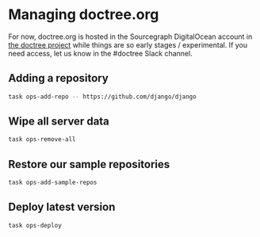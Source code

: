 # Managing doctree.org

For now, doctree.org is hosted in the Sourcegraph DigitalOcean account in [the doctree project](https://cloud.digitalocean.com/projects/00778e28-7044-4d03-9ab6-72b252afe76e/resources?i=2a039a) while things are so early stages / experimental. If you need access, let us know in the #doctree Slack channel.

## Adding a repository

```sh
task ops-add-repo -- https://github.com/django/django
```

## Wipe all server data

```sh
task ops-remove-all
```

## Restore our sample repositories

```sh
task ops-add-sample-repos
```

## Deploy latest version

```sh
task ops-deploy
```
